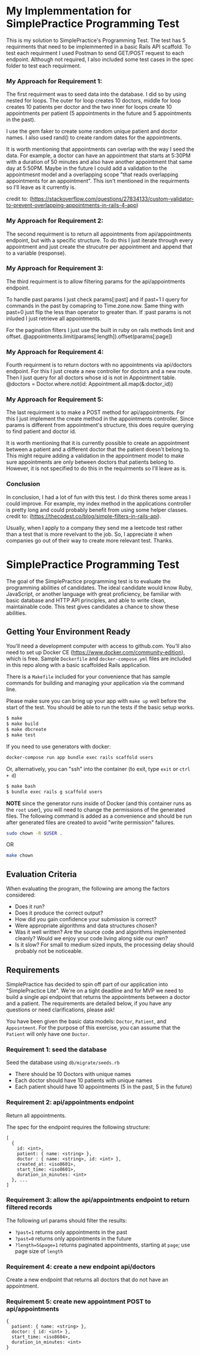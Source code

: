 My Implemmentation for SimplePractice Programming Test
=======================

This is my solution to SimplePractice's Programming Test. The test has
5 requirments that need to be implemmented in a basic Rails API scaffold.
To test each requirment I used Postman to send GET/POST request to each endpoint. 
Although not required, I also included some test cases in
the spec folder to test each requirment.

### My Approach for Requirement 1:

The first requirment was to seed data into the database. I did so by using
nested for loops. The outer for loop creates 10 doctors, middle for loop 
creates 10 patients per doctor and the two inner for loops create 10 appointments
per patient (5 appointments in the future and 5 appointments in the past). 

I use the gem faker to create some random unique patient and doctor names. 
I also used rand() to create random dates for the appointments.

It is worth mentioning that appointments can overlap with the way I seed the data.
For example, a doctor can have an appointment that starts at 5:30PM with a duration of
50 minutes and also have another appointment that same day at 5:50PM. 
Maybe in the future I could add a validation to the appointmesnt model and a
overlapping scope "that reads overlapping appointments for an appointment". This isn't
mentioned in the requirments so I'll leave as it currently is.

credit to: (https://stackoverflow.com/questions/27834133/custom-validator-to-prevent-overlapping-appointments-in-rails-4-app)


### My Approach for Requirement 2:

The second requirment is to return all appointments from api/appointments endpoint,
but with a specific structure. To do this I just iterate through every appointment
and just create the strucutre per appointment and append that to a variable (response).

### My Approach for Requirement 3:

The third requirment is to allow filtering params for the api/appointments endpoint.

To handle past params I just check params[:past] and if past=1 I query for commands in the past
by comapring to Time.zone.now. Same thing with past=0 just flip the less than operator to greater than.
If :past params is not inluded I just retrieve all appointments.

For the pagination filters I just use the built in ruby on rails methods limit and offset.
@appointments.limit(params[:length]).offset(params[:page])


### My Approach for Requirement 4:

Fourth requirment is to return doctors with no appointments via api/doctors endpoint.
For this I just create a new controller for doctors and a new route.
Then I just query for all doctors whose id is not in Appointment table.
@doctors = Doctor.where.not(id: Appointment.all.map(&:doctor_id))


### My Approach for Requirement 5:

The last requirment is to make a POST method for api/appointments. For this I just implement the
create method in the appointments controller. Since params is different from appointment's structure,
this does require querying to find patient and doctor id. 

It is worth mentioning that it is currently possible to create an appointment
between a patient and a different doctor that the patient doesn't belong to. This might require
adding a validation in the appointment model to make sure appointments are only between doctors that
patients belong to. However, it is not specified to do this in the requirments so I'll leave as is.

### Conclusion

In conclusion, I had a lot of fun with this test. I do think theres some areas I could improve. For example,
my index method in the applications controller is pretty long and could probably benefit from using some
helper classes. credit to: (https://thecodest.co/blog/simple-filters-in-rails-api). 

Usually, when I apply to a company they send me a leetcode test rather than a test that is more revelvant to the job. So, I appreciate it when companies go out of their way to create more relevant test. Thanks.

SimplePractice Programming Test
=======================

The goal of the SimplePractice programming test is to evaluate the programming abilities
of candidates. The ideal candidate would know Ruby, JavaScript, or another language with
great proficiency, be familiar with basic database and HTTP API principles, and able to
write clean, maintainable code. This test gives candidates a chance to show these
abilities.

Getting Your Environment Ready
------------------------------

You'll need a development computer with access to github.com. You'll also need to set up
Docker CE (https://www.docker.com/community-edition), which is free. Sample `Dockerfile`
and `docker-compose.yml` files are included in this repo along with a basic scaffolded
Rails application.

There is a `Makefile` included for your convenience that has sample commands for building
and managing your application via the command line.

Please make sure you can bring up your app with `make up` well before the start of the
test. You should be able to run the tests if the basic setup works.

```bash
$ make
$ make build
$ make dbcreate
$ make test
```

If you need to use generators with docker:

```bash
docker-compose run app bundle exec rails scaffold users
```

Or, alternatively, you can "ssh" into the container (to exit, type `exit` or `ctrl + d`)

```bash
$ make bash
$ bundle exec rails g scaffold users
```

**NOTE** since the generator runs inside of Docker (and this container runs as
the `root` user), you will need to change the permissions of the generated
files. The following command is added as a convenience and should be run after
generated files are created to avoid "write permission" failures.

```bash
sudo chown -R $USER .
```

OR

```bash
make chown
```

Evaluation Criteria
-------------------

When evaluating the program, the following are among the factors considered:

 * Does it run?
 * Does it produce the correct output?
 * How did _you_ gain confidence your submission is correct?
 * Were appropriate algorithms and data structures chosen?
 * Was it well written? Are the source code and algorithms implemented cleanly?
   Would we enjoy your code living along side our own?
 * Is it slow? For small to medium sized inputs, the processing delay should
   probably not be noticeable.


Requirements
----------------------------

SimplePractice has decided to spin off part of our application into "SimplePractice Lite".
We're on a tight deadline and for MVP we need to build a single api endpoint that returns the
appointments between a doctor and a patient. The requirements are detailed below, if you
have any questions or need clarifications, please ask!

You have been given the basic data models: `Doctor`, `Patient`, and `Appointment`. For the
purpose of this exercise, you can assume that the `Patient` will only have one `Doctor`.

### Requirement 1: seed the database

Seed the database using `db/migrate/seeds.rb`
- There should be 10 Doctors with unique names
- Each doctor should have 10 patients with unique names
- Each patient should have 10 appointments (5 in the past, 5 in the future)

### Requirement 2: api/appointments endpoint

Return all appointments.

The spec for the endpoint requires the following structure:
```
[
  {
    id: <int>,
    patient: { name: <string> },
    doctor : { name: <string>, id: <int> },
    created_at: <iso8601>,
    start_time: <iso8601>,
    duration_in_minutes: <int>
  }, ...
]
```

### Requirement 3: allow the api/appointments endpoint to return filtered records

The following url params should filter the results:
- `?past=1` returns only appointments in the past
- `?past=0` returns only appointments in the future
- `?length=5&page=1` returns paginated appointments, starting at `page`; use page size of `length`

### Requirement 4: create a new endpoint api/doctors

Create a new endpoint that returns all doctors that do not have an appointment.

### Requirement 5: create new appointment POST to api/appointments

```
{
  patient: { name: <string> },
  doctor: { id: <int> },
  start_time: <iso8604>,
  duration_in_minutes: <int>
}
```
